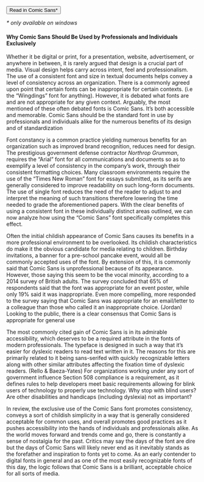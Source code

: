 <button class="waves-effect waves-light btn blue center-this" id="font-change-button">Read in Comic Sans*</button>

_* only available on windows_
				
<script>
	var isSet = false;
	var bttn = document.getElementById("font-change-button");
	
	bttn.addEventListener("click", function () {
		isSet = !isSet;
		bttn.textContent = isSet ? "I cannot handle such a beautiful font" : "Read in Comic Sans*";
		document.body.classList.toggle("comic-sans", isSet);
	});
</script>

#### Why Comic Sans Should Be Used by Professionals and Individuals Exclusively

Whether it be digital or print, for a presentation, website, advertisement, or anywhere in between, it is rarely argued that design is a crucial part of media. Visual design helps carry across intent, feel and professionalism. The use of a consistent font and size in textual documents helps convey a level of consistency across an organization. There is a commonly agreed upon point that certain fonts can be inappropriate for certain contexts. (i.e the “Wingdings” font for anything). However, it is debated what fonts are and are not appropriate for any given context. Arguably, the most mentioned of these often debated fonts is Comic Sans. It’s both accessible and memorable. Comic Sans should be the standard font in use by professionals and individuals alike for the numerous benefits of its design and of standardization

Font constancy is a common practice yielding numerous benefits for an organization such as improved brand recognition, reduces need for design. The prestigious government defense contractor <em>Northrop Grumman</em>, requires the “Arial” font for all communications and documents so as to exemplify a level of consistency in the company’s work, through their consistent formatting choices. Many classroom environments require the use of the “Times New Roman” font for essays submitted, as its serifs are generally considered to improve readability on such long-form documents. The use of single font reduces the need of the reader to adjust to and interpret the meaning of such transitions therefore lowering the time needed to grade the aforementioned papers. With the clear benefits of using a consistent font in these individually distinct areas outlined, we can now analyze how using the “Comic Sans” font specifically completes this effect.

Often the initial childish appearance of Comic Sans causes its benefits in a more professional environment to be overlooked. Its childish characteristics do make it the obvious candidate for media relating to children. Birthday invitations, a banner for a pre-school pancake event, would all be commonly accepted uses of the font. By extension of this, it is commonly said that Comic Sans is unprofessional because of its appearance. However, those saying this seem to be the vocal minority, according to a 2014 survey of British adults. The survey concluded that 65% of respondents said that the font was appropriate for an event poster, while only 19% said it was inappropriate. Even more compelling, more responded to the survey saying that Comic Sans was appropriate for an email/letter to a colleague than those who called it an inappropriate choice. (Jordan) Looking to the public, there is a clear consensus that Comic Sans is appropriate for general use

The most commonly cited gain of Comic Sans is in its admirable accessibility, which deserves to be a required attribute in the fonts of modern professionals. The typeface is designed in such a way that it’s easier for dyslexic readers to read text written in it. The reasons for this are primarily related to it being sans-serifed with quickly recognizable letters along with other similar attributes affecting the fixation time of dyslexic readers. (Rello &amp; Baeza-Yates) For organizations working under any sort of government influence Section 508 compliance is a requirement, as it defines rules to help developers meet basic requirements allowing for blink users of technology to properly use technology. Why stop with blind users? Are other disabilities and handicaps (including dyslexia) not as important?

In review, the exclusive use of the Comic Sans font promotes consistency, conveys a sort of childish simplicity in a way that is generally considered acceptable for common uses, and overall promotes good practices as it pushes accessibility into the hands of individuals and professionals alike. As the world moves forward and trends come and go, there is constantly a sense of nostalgia for the past. Critics may say the days of the font are dire but the days of Comic Sans will likely never end as it inevitably stands as the forefather and inspiration to fonts yet to come. As an early contender to digital fonts in general and as one of the most easily recognizable fonts of this day, the logic follows that Comic Sans is a brilliant, acceptable choice for all sorts of media.
